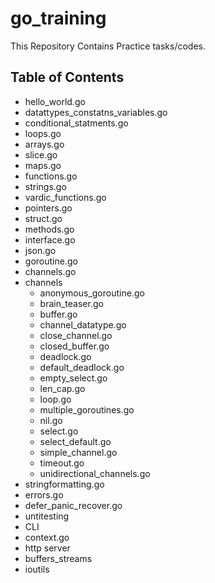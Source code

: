 # go_training
This Repository Contains Practice tasks/codes. 

## Table of Contents 

* hello_world.go
* datattypes_constatns_variables.go
* conditional_statments.go
* loops.go
* arrays.go
* slice.go
* maps.go
* functions.go
* strings.go
* vardic_functions.go
* pointers.go
* struct.go
* methods.go
* interface.go
* json.go
* goroutine.go
* channels.go
* channels
  * anonymous_goroutine.go
  * brain_teaser.go
  * buffer.go
  * channel_datatype.go
  * close_channel.go
  * closed_buffer.go
  * deadlock.go
  * default_deadlock.go
  * empty_select.go
  * len_cap.go
  * loop.go
  * multiple_goroutines.go
  * nil.go
  * select.go
  * select_default.go
  * simple_channel.go
  * timeout.go
  * unidirectional_channels.go
* stringformatting.go
* errors.go
* defer_panic_recover.go
* untitesting
* CLI
* context.go
* http server
* buffers_streams
* ioutils
